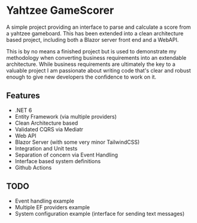# Yahtzee GameScorer

A simple project providing an interface to parse and calculate a score from a yahtzee gameboard. This has been extended into a clean architecture based project, including both a Blazor server front end and a WebAPI.

This is by no means a finished project but is used to demonstrate my methodology when converting business requirements into an extendable architecture. While business requirements are ultimately the key to a valuable project I am passionate about writing code that's clear and robust enough to give new developers the confidence to work on it. 

## Features

- .NET 6
- Entity Framework (via multiple providers)
- Clean Architecture based
- Validated CQRS via Mediatr
- Web API
- Blazor Server (with some very minor TailwindCSS)
- Integration and Unit tests
- Separation of concern via Event Handling
- Interface based system definitions
- Github Actions

## TODO

- Event handling example
- Multiple EF providers example
- System configuration example (interface for sending text messages)
